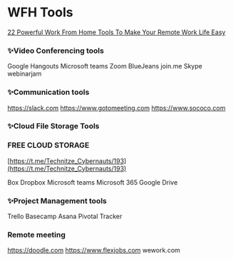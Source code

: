 # WFH Tools

[22 Powerful Work From Home Tools To Make Your Remote Work Life Easy](https://www.proofhub.com/articles/work-from-home-tools)

### ✨Video Conferencing tools

Google Hangouts
Microsoft teams
Zoom
BlueJeans
join.me
Skype
webinarjam

### ✨Communication tools

https://slack.com
https://www.gotomeeting.com
https://www.sococo.com 

### ✨Cloud File Storage Tools

### **FREE CLOUD STORAGE**

[https://t.me/Technitze_Cybernauts/193](https://t.me/Technitze_Cybernauts/193)

Box
Dropbox
Microsoft teams
Microsoft 365
Google Drive

### ✨Project Management tools

Trello
Basecamp
Asana
Pivotal Tracker

### Remote meeting

https://doodle.com
https://www.flexjobs.com
wework.com